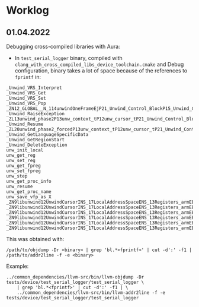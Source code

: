 # Worklog

## 01.04.2022

Debugging cross-compiled libraries with Aura:

* In `test_serial_logger` binary, compiled with `clang_with_cross_compiled_libs_device_toolchain.cmake` and Debug 
configuration, binary takes a lot of space because of the references to `fprintf` in:

```
_Unwind_VRS_Interpret
_Unwind_VRS_Get
_Unwind_VRS_Set
_Unwind_VRS_Pop
_ZN12_GLOBAL__N_114unwindOneFrameEjP21_Unwind_Control_BlockP15_Unwind_Context
_Unwind_RaiseException
_ZL13unwind_phase2P13unw_context_tP12unw_cursor_tP21_Unwind_Control_Blockb
_Unwind_Resume
_ZL20unwind_phase2_forcedP13unw_context_tP12unw_cursor_tP21_Unwind_Control_BlockPF19_Unwind_Reason_Codei14_Unwind_ActionPhS4_P15_Unwind_ContextPvESA_
_Unwind_GetLanguageSpecificData
_Unwind_GetRegionStart
_Unwind_DeleteException
unw_init_local
unw_get_reg
unw_set_reg
unw_get_fpreg
unw_set_fpreg
unw_step
unw_get_proc_info
unw_resume
unw_get_proc_name
unw_save_vfp_as_X
_ZN9libunwind12UnwindCursorINS_17LocalAddressSpaceENS_13Registers_armEE6getRegEi
_ZN9libunwind12UnwindCursorINS_17LocalAddressSpaceENS_13Registers_armEE6setRegEij
_ZN9libunwind12UnwindCursorINS_17LocalAddressSpaceENS_13Registers_armEE11getFloatRegEi
_ZN9libunwind12UnwindCursorINS_17LocalAddressSpaceENS_13Registers_armEE11setFloatRegEiy
_ZN9libunwind12UnwindCursorINS_17LocalAddressSpaceENS_13Registers_armEE24setInfoBasedOnIPRegisterEb
_ZN9libunwind12UnwindCursorINS_17LocalAddressSpaceENS_13Registers_armEE23getInfoFromEHABISectionEjRKNS_18UnwindInfoSectionsE
```

This was obtained with:

```
/path/to/objdump -Dr <binary> | grep 'bl.*<fprintf>' | cut -d':' -f1 | /path/to/addr2line -f -e <binary>
```

Example:

```
../common_dependencies/llvm-src/bin/llvm-objdump -Dr tests/device/test_serial_logger/test_serial_logger \
    | grep 'bl.*<fprintf>' | cut -d':' -f1 | \
    ../common_dependencies/llvm-src/bin/llvm-addr2line -f -e tests/device/test_serial_logger/test_serial_logger
```
